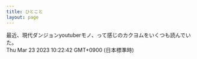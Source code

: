 ```yaml
---
title: ひとこと
layout: page
---
```

<div class="box" dt="1679534562946">
  最近、現代ダンジョンyoutuberモノ、って感じのカクヨムをいくつも読んでいた。
  <div class="content is-small">Thu Mar 23 2023 10:22:42 GMT+0900 (日本標準時)</div>
</div>